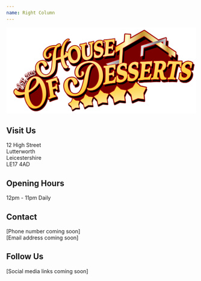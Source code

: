 ```yaml
---
name: Right Column
---
```


![House of Desserts Logo](/assets/house-of-desserts.png)

## Visit Us
12 High Street  
Lutterworth  
Leicestershire  
LE17 4AD

## Opening Hours
12pm - 11pm Daily

## Contact
[Phone number coming soon]  
[Email address coming soon]

## Follow Us
[Social media links coming soon]